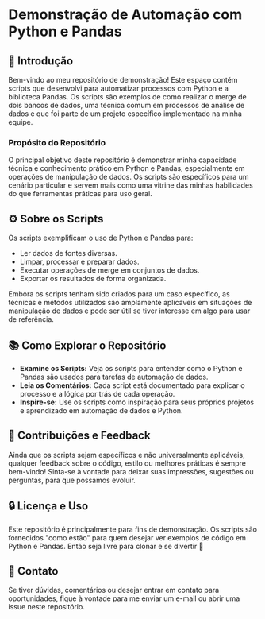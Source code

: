 # Demonstração de Automação com Python e Pandas

## 🚀 Introdução

Bem-vindo ao meu repositório de demonstração! Este espaço contém scripts que desenvolvi para automatizar processos com Python e a biblioteca Pandas. Os scripts são exemplos de como realizar o merge de dois bancos de dados, uma técnica comum em processos de análise de dados e que foi parte de um projeto específico implementado na minha equipe.

### Propósito do Repositório

O principal objetivo deste repositório é demonstrar minha capacidade técnica e conhecimento prático em Python e Pandas, especialmente em operações de manipulação de dados. Os scripts são específicos para um cenário particular e servem mais como uma vitrine das minhas habilidades do que ferramentas práticas para uso geral.

## ⚙️ Sobre os Scripts

Os scripts exemplificam o uso de Python e Pandas para:

*   Ler dados de fontes diversas.
*   Limpar, processar e preparar dados.
*   Executar operações de merge em conjuntos de dados.
*   Exportar os resultados de forma organizada.

Embora os scripts tenham sido criados para um caso específico, as técnicas e métodos utilizados são amplamente aplicáveis em situações de manipulação de dados e pode ser útil se tiver interesse em algo para usar de referência.

## 📚 Como Explorar o Repositório

*   **Examine os Scripts:** Veja os scripts para entender como o Python e Pandas são usados para tarefas de automação de dados.
*   **Leia os Comentários:** Cada script está documentado para explicar o processo e a lógica por trás de cada operação.
*   **Inspire-se:** Use os scripts como inspiração para seus próprios projetos e aprendizado em automação de dados e Python.

## 🤝 Contribuições e Feedback

Ainda que os scripts sejam específicos e não universalmente aplicáveis, qualquer feedback sobre o código, estilo ou melhores práticas é sempre bem-vindo! Sinta-se à vontade para deixar suas impressões, sugestões ou perguntas, para que possamos evoluir.

## 🔒 Licença e Uso

Este repositório é principalmente para fins de demonstração. Os scripts são fornecidos "como estão" para quem desejar ver exemplos de código em Python e Pandas. Então seja livre para clonar e se divertir ﻿🙂﻿ 

## 📩 Contato

Se tiver dúvidas, comentários ou desejar entrar em contato para oportunidades, fique à vontade para me enviar um e-mail ou abrir uma issue neste repositório.
